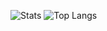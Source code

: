 ![Stats](https://github-readme-stats.vercel.app/api?username=gato741&show_icons=true&theme=calm&include_all_commits=true&count_private=true)
![Top Langs](https://github-readme-stats.vercel.app/api/top-langs/?username=gato741&theme=calm)
